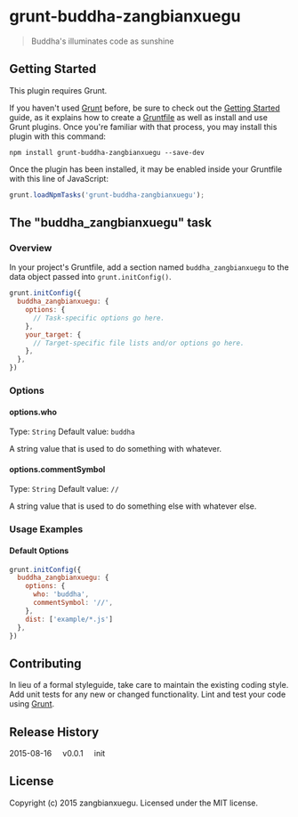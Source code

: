 # grunt-buddha-zangbianxuegu

> Buddha\'s illuminates code as sunshine

## Getting Started
This plugin requires Grunt.

If you haven't used [Grunt](http://gruntjs.com/) before, be sure to check out the [Getting Started](http://gruntjs.com/getting-started) guide, as it explains how to create a [Gruntfile](http://gruntjs.com/sample-gruntfile) as well as install and use Grunt plugins. Once you're familiar with that process, you may install this plugin with this command:

```shell
npm install grunt-buddha-zangbianxuegu --save-dev
```

Once the plugin has been installed, it may be enabled inside your Gruntfile with this line of JavaScript:

```js
grunt.loadNpmTasks('grunt-buddha-zangbianxuegu');
```

## The "buddha_zangbianxuegu" task

### Overview
In your project's Gruntfile, add a section named `buddha_zangbianxuegu` to the data object passed into `grunt.initConfig()`.

```js
grunt.initConfig({
  buddha_zangbianxuegu: {
    options: {
      // Task-specific options go here.
    },
    your_target: {
      // Target-specific file lists and/or options go here.
    },
  },
})
```

### Options

#### options.who
Type: `String`
Default value: `buddha`

A string value that is used to do something with whatever.

#### options.commentSymbol
Type: `String`
Default value: `//`

A string value that is used to do something else with whatever else.

### Usage Examples

#### Default Options

```js
grunt.initConfig({
  buddha_zangbianxuegu: {
    options: {
      who: 'buddha',
      commentSymbol: '//',
    },
    dist: ['example/*.js']
  },
})
```

## Contributing
In lieu of a formal styleguide, take care to maintain the existing coding style. Add unit tests for any new or changed functionality. Lint and test your code using [Grunt](http://gruntjs.com/).

## Release History
2015-08-16 &nbsp;&nbsp;&nbsp; v0.0.1 &nbsp;&nbsp;&nbsp; init

## License
Copyright (c) 2015 zangbianxuegu. Licensed under the MIT license.

